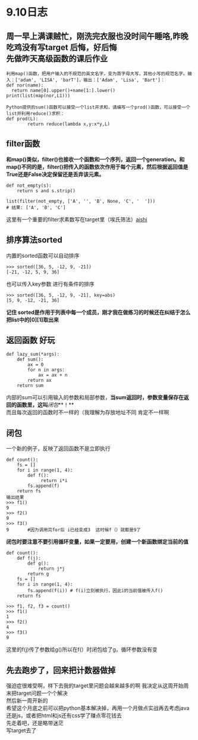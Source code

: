 9.10日志
====
周一早上满课贼忙，刚洗完衣服也没时间午睡咯,昨晚吃鸡没有写target 后悔，好后悔<br>
先做昨天高级函数的课后作业
-----
```
利用map()函数，把用户输入的不规范的英文名字，变为首字母大写，其他小写的规范名字。输入：['adam', 'LISA', 'barT']，输出：['Adam', 'Lisa', 'Bart']：
def nor(name):
  return name[0].upper()+name[1:].lower()
print(list(map(nor,L1)))
```
```
Python提供的sum()函数可以接受一个list并求和，请编写一个prod()函数，可以接受一个list并利用reduce()求积：
def prod(L):
        return reduce(lambda x,y:x*y,L)
```
filter函数
----
**和map()类似，filter()也接收一个函数和一个序列，返回一个generation。和map()不同的是，filter()把传入的函数依次作用于每个元素，然后根据返回值是True还是False决定保留还是丢弃该元素。**
```
def not_empty(s):
    return s and s.strip()

list(filter(not_empty, ['A', '', 'B', None, 'C', '  ']))
# 结果: ['A', 'B', 'C']

```
这里有一个重要的filter求素数写在target里（埃氏筛法）[aishi](https://github.com/justabugg/target/blob/master/python/python.md)

排序算法sorted
----
内置的sorted函数可以自动排序
```
>>> sorted([36, 5, -12, 9, -21])
[-21, -12, 5, 9, 36]
```
也可以传入key参数 进行有条件的排序
```
>>> sorted([36, 5, -12, 9, -21], key=abs)
[5, 9, -12, -21, 36]
```
**记住 sorted是作用于列表中每一个成员，刚才我在做练习的时候还在纠结于怎么把list中的[0][1]取出来**  

返回函数 好玩
------
```
def lazy_sum(*args):
    def sum():
        ax = 0
        for n in args:
            ax = ax + n
        return ax
    return sum
```
内部的sum可以引用输入的参数和局部参数，**当sum返回时，参数变量保存在返回的函数里，这叫***闭包***！**<br>
而且每次返回的函数时不一样的（我理解为存放地址不同 肯定不一样啊<br>

闭包
------
一个新的例子，反映了返回函数不是立即执行<br>
```
def count():
    fs = []
    for i in range(1, 4):
        def f():
             return i*i
        fs.append(f)
    return fs
输出结果
>>> f1()
9
>>> f2()
9
>>> f3()
9       #因为调用完for后 i已经变成3  这时候f（）就都是9了
```
**闭包时要注意不要引用循环变量，如果一定要用，创建一个新函数绑定当前的值**
```
def count():
    def f(j):
        def g():
            return j*j
        return g
    fs = []
    for i in range(1, 4):
        fs.append(f(i)) # f(i)立刻被执行，因此i的当前值被传入f()
    return fs

>>> f1, f2, f3 = count()
>>> f1()
1
>>> f2()
4
>>> f3()
9

```
这里的f(j)传了参数给g()所以在f(）时闭包给了g，循环参数没有变

先去跑步了，回来把计数器做掉
-----
强迫症很难受啊，样下去我的target里问题会越来越多的啊 我决定从这周开始周末把target问题一个个解决<br>
然后新一周开新的<br>
希望这个月底之前可以把python基本解决掉，再用一个月做点实战再去考虑java还是js，或者把html和js还有css学了赚点零花钱去<br>
先走着吧，还是略带迷茫<br>
写target去了